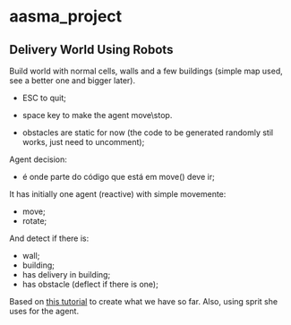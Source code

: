 # aasma_project

## Delivery World Using Robots

Build world with normal cells, walls and a few buildings (simple map used, see a better one and bigger later).
* ESC to quit;
* space key to make the agent move\stop.

* obstacles are static for now (the code to be generated randomly stil works, just need to uncomment);

Agent decision:
* é onde parte do código que está em move() deve ir;

It has initially one agent (reactive) with simple movemente:
* move;
* rotate;

And detect if there is:
* wall;
* building;
* has delivery in building;
* has obstacle (deflect if there is one);

Based on [this tutorial](https://github.com/poly451/Tutorials/tree/master/Python:%20Create%20a%20Grid) to create what we have so far. Also, using sprit she uses for the agent.




